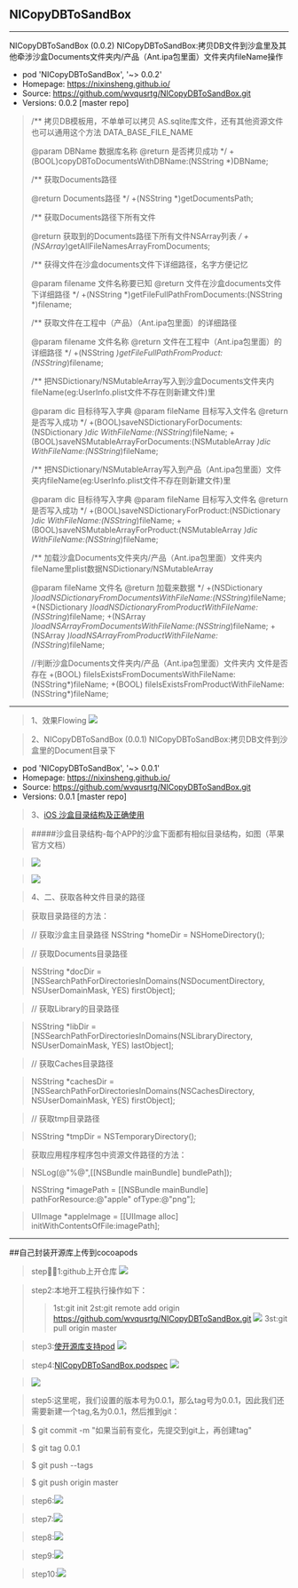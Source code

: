 ## NICopyDBToSandBox

---
NICopyDBToSandBox (0.0.2)
   NICopyDBToSandBox:拷贝DB文件到沙盒里及其他牵涉沙盒Documents文件夹内/产品（Ant.ipa包里面）文件夹内fileName操作
   - pod 'NICopyDBToSandBox', '~> 0.0.2'
   - Homepage: https://nixinsheng.github.io/
   - Source:   https://github.com/wvqusrtg/NICopyDBToSandBox.git
   - Versions: 0.0.2 [master repo]

>/**
> 拷贝DB模板用，不单单可以拷贝 AS.sqlite库文件，还有其他资源文件也可以通用这个方法  DATA_BASE_FILE_NAME
> 
> @param DBName 数据库名称
> @return 是否拷贝成功
> */
>+(BOOL)copyDBToDocumentsWithDBName:(NSString *)DBName;
>
>/**
> 获取Documents路径
> 
> @return Documents路径
> */
>+(NSString *)getDocumentsPath;
>
>/**
> 获取Documents路径下所有文件
> 
> @return 获取到的Documents路径下所有文件NSArray列表
> */
>+(NSArray*)getAllFileNamesArrayFromDocuments;
>
>/**
> 获得文件在沙盒documents文件下详细路径，名字方便记忆
> 
> @param filename 文件名称要已知
> @return 文件在沙盒documents文件下详细路径
> */
>+(NSString *)getFileFullPathFromDocuments:(NSString *)filename;
>
>/**
> 获取文件在工程中（产品）（Ant.ipa包里面）的详细路径
> 
> @param filename 文件名称
> @return 文件在工程中（Ant.ipa包里面）的详细路径
> */
>+(NSString *)getFileFullPathFromProduct:(NSString*)filename;
>
>/**
> 把NSDictionary/NSMutableArray写入到沙盒Documents文件夹内fileName(eg:UserInfo.plist文件不存在则新建文件)里
>
> @param dic 目标待写入字典
> @param fileName 目标写入文件名
> @return 是否写入成功
> */
>+(BOOL)saveNSDictionaryForDocuments:(NSDictionary *)dic WithFileName:(NSString*)fileName;
>+(BOOL)saveNSMutableArrayForDocuments:(NSMutableArray *)dic WithFileName:(NSString*)fileName;
>
>/**
> 把NSDictionary/NSMutableArray写入到产品（Ant.ipa包里面）文件夹内fileName(eg:UserInfo.plist文件不存在则新建文件)里
> 
> @param dic 目标待写入字典
> @param fileName 目标写入文件名
> @return 是否写入成功
> */
>+(BOOL)saveNSDictionaryForProduct:(NSDictionary *)dic WithFileName:(NSString*)fileName;
>+(BOOL)saveNSMutableArrayForProduct:(NSMutableArray *)dic WithFileName:(NSString*)fileName;
>
>/**
> 加载沙盒Documents文件夹内/产品（Ant.ipa包里面）文件夹内fileName里plist数据NSDictionary/NSMutableArray
>
> @param fileName 文件名
> @return 加载来数据
> */
>+(NSDictionary *)loadNSDictionaryFromDocumentsWithFileName:(NSString*)fileName;
>+(NSDictionary *)loadNSDictionaryFromProductWithFileName:(NSString*)fileName;
>+(NSArray *)loadNSArrayFromDocumentsWithFileName:(NSString*)fileName;
>+(NSArray *)loadNSArrayFromProductWithFileName:(NSString*)fileName;
>
>//判断沙盒Documents文件夹内/产品（Ant.ipa包里面）文件夹内 文件是否存在
>+(BOOL) fileIsExistsFromDocumentsWithFileName:(NSString*)fileName;
>+(BOOL) fileIsExistsFromProductWithFileName:(NSString*)fileName;
>
---

>1、效果Flowing
![](./Res/Result.png)

>2、NICopyDBToSandBox (0.0.1)
   NICopyDBToSandBox:拷贝DB文件到沙盒里的Document目录下
   - pod 'NICopyDBToSandBox', '~> 0.0.1'
   - Homepage: https://nixinsheng.github.io/
   - Source:   https://github.com/wvqusrtg/NICopyDBToSandBox.git
   - Versions: 0.0.1 [master repo]

>3、[iOS 沙盒目录结构及正确使用](http://www.jianshu.com/p/dd3f120eb249)

>#####沙盒目录结构-每个APP的沙盒下面都有相似目录结构，如图（苹果官方文档）

>![](http://upload-images.jianshu.io/upload_images/550988-e380ff054e24eb8a.png?imageMogr2/auto-orient/strip%7CimageView2/2/w/1240)

>![](http://upload-images.jianshu.io/upload_images/550988-e6d3ef186a8c1d62.jpg?imageMogr2/auto-orient/strip%7CimageView2/2/w/1240)

>4、二、获取各种文件目录的路径

>获取目录路径的方法：

>// 获取沙盒主目录路径
>NSString *homeDir = NSHomeDirectory();

>// 获取Documents目录路径

>NSString *docDir = [NSSearchPathForDirectoriesInDomains(NSDocumentDirectory, NSUserDomainMask, YES) firstObject];

>// 获取Library的目录路径

>NSString *libDir = [NSSearchPathForDirectoriesInDomains(NSLibraryDirectory, NSUserDomainMask, YES) lastObject];

>// 获取Caches目录路径

>NSString *cachesDir = [NSSearchPathForDirectoriesInDomains(NSCachesDirectory, NSUserDomainMask, YES) firstObject];

>// 获取tmp目录路径

>NSString *tmpDir =  NSTemporaryDirectory();

>获取应用程序程序包中资源文件路径的方法：

>NSLog(@"%@",[[NSBundle mainBundle] bundlePath]);

>NSString *imagePath = [[NSBundle mainBundle] pathForResource:@"apple" ofType:@"png"];

>UIImage *appleImage = [[UIImage alloc] initWithContentsOfFile:imagePath];
---

##自己封装开源库上传到cocoapods

>step1:github上开仓库
![](./Res/1、github上开仓库.png)

>step2:本地开工程执行操作如下：
>>1st:git init
>>2st:git remote add origin https://github.com/wvqusrtg/NICopyDBToSandBox.git
![](./Res/2、gitremoteaddorigin.png)
>>3st:git pull origin master

>step3:[使开源库支持pod](http://tech.yunyingxbs.com/article/detail/id/272.html)
>![](./Res/3、使开源库支持pod.png)

>step4:[NICopyDBToSandBox.podspec](NICopyDBToSandBox.podspec)
>![](./Res/4、podspec.png)

>![](./Res/4.1、podspec.png)

>step5:这里呢，我们设置的版本号为0.0.1，那么tag号为0.0.1，因此我们还需要新建一个tag,名为0.0.1，然后推到git：

>$ git commit -m "如果当前有变化，先提交到git上，再创建tag"

>$ git tag 0.0.1

>$ git push --tags

>$ git push origin master

>step6:![](./Res/5.png)

>step7:![](./Res/6.png)

>step8:![](./Res/7.png)

>step9:![](./Res/8.png)

>step10:![](./Res/9.png)